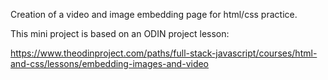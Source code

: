 Creation of a video and image embedding page for html/css practice.

This mini project is based on an ODIN project lesson: 

https://www.theodinproject.com/paths/full-stack-javascript/courses/html-and-css/lessons/embedding-images-and-video